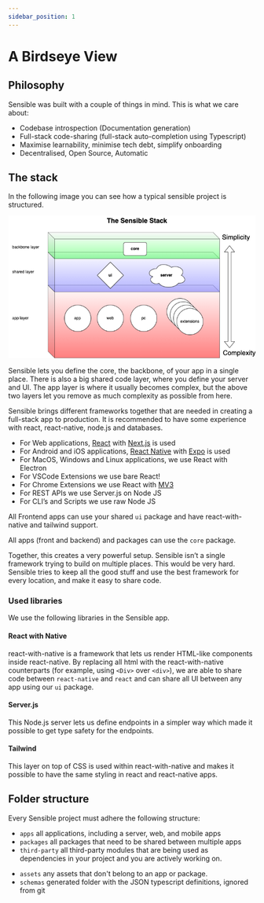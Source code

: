 ```yaml
---
sidebar_position: 1
---
```


# A Birdseye View

## Philosophy

Sensible was built with a couple of things in mind. This is what we care about:

- Codebase introspection (Documentation generation)
- Full-stack code-sharing (full-stack auto-completion using Typescript)
- Maximise learnability, minimise tech debt, simplify onboarding
- Decentralised, Open Source, Automatic

## The stack

In the following image you can see how a typical sensible project is structured.

![sensible stack](./sensible-stack.png)

Sensible lets you define the core, the backbone, of your app in a single place. There is also a big shared code layer, where you define your server and UI. The app layer is where it usually becomes complex, but the above two layers let you remove as much complexity as possible from here.

Sensible brings different frameworks together that are needed in creating a full-stack app to production. It is recommended to have some experience with react, react-native, node.js and databases.

- For Web applications, [React](https://reactjs.org/) with [Next.js](https://nextjs.org) is used
- For Android and iOS applications, [React Native](https://reactnative.dev/) with [Expo](https://expo.dev) is used
- For MacOS, Windows and Linux applications, we use React with Electron
- For VSCode Extensions we use bare React!
- For Chrome Extensions we use React with [MV3](https://developer.chrome.com/docs/extensions/mv3/intro/)
- For REST APIs we use Server.js on Node JS
- For CLI’s and Scripts we use raw Node JS

All Frontend apps can use your shared `ui` package and have react-with-native and tailwind support.

All apps (front and backend) and packages can use the `core` package.

Together, this creates a very powerful setup. Sensible isn’t a single framework trying to build on multiple places. This would be very hard. Sensible tries to keep all the good stuff and use the best framework for every location, and make it easy to share code.

### Used libraries

We use the following libraries in the Sensible app.

#### React with Native

react-with-native is a framework that lets us render HTML-like components inside react-native. By replacing all html with the react-with-native counterparts (for example, using `<Div>` over `<div>`), we are able to share code between `react-native` and `react` and can share all UI between any app using our `ui` package.

#### Server.js

This Node.js server lets us define endpoints in a simpler way which made it possible to get type safety for the endpoints.

#### Tailwind

This layer on top of CSS is used within react-with-native and makes it possible to have the same styling in react and react-native apps.

## Folder structure

Every Sensible project must adhere the following structure:

- `apps` all applications, including a server, web, and mobile apps
- `packages` all packages that need to be shared between multiple apps
- `third-party` all third-party modules that are being used as dependencies in your project and you are actively working on.
<!-- - `docs` markdown files that need to be presented in the Sensible Docs to educate the developer of the project. NB: you can also place markdown files anywhere else. -->
- `assets` any assets that don't belong to an app or package.
- `schemas` generated folder with the JSON typescript definitions, ignored from git
